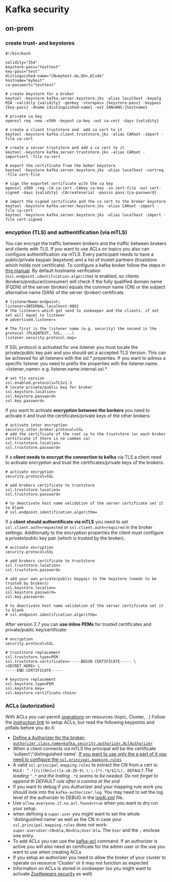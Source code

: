 # Kafka security

## on-prem

### create trust- and keystores

```shell
#!/bin/bash

validity="354"
keystore-pass="testtest"
key-pass="test"
distinguished-name="CN=myhost.de,OU=,DC=de"
hostname="myhost"
ca-passwort="testtest"

# create keystore for a broker
keytool -keystore kafka.server.keystore.jks -alias localhost -keyalg RSA -validity {validity} -genkey -storepass {keystore-pass} -keypass {key-pass} -dname {distinguished-name} -ext SAN=DNS:{hostname}

# private ca key
openssl req -new -x509 -keyout ca-key -out ca-cert -days {validity}

# create a client truststore and  add ca cert to it
keytool -keystore kafka.client.truststore.jks -alias CARoot -import -file ca-cert

# create a server truststore and add a ca cert to it
keytool -keystore kafka.server.truststore.jks -alias CARoot -importcert -file ca-cert

# export the certificate from the boker keystore
keytool -keystore kafka.server.keystore.jks -alias localhost -certreq -file cert-file

# sign the exportet certificate with the ca key
openssl x509 -req -CA ca-cert -CAkey ca-key -in cert-file -out cert-signed -days {validity} -CAcreateserial -passin pass:{ca-password}

# import the signed certificate and the ca cert to the broker keystore
keytool -keystore kafka.server.keystore.jks -alias CARoot -import -file ca-cert
keytool -keystore kafka.server.keystore.jks -alias localhost -import -file cert-signed
```

### encyption (TLS) and authentification (via mTLS)

You can encrypt the traffic between brokers and the traffic between brokers and clients with TLS. If you want to use ACLs on topics you also can configure authentification via mTLS. Every participant needs to have a public/private keypair (keystore) and a list of trustet partners (truststore which holds root certificate). To configure a kafka broker follow the steps in [this manual](https://docs.confluent.io/current/kafka/encryption.html). By default hostname verification (`ssl.endpoint.identification.algorithm`) is enabled, so clients (brokers/producer/consumer) will check if the fully qualified domain name (FQDN) of the server (broker) equals the common name (CN) or the subject alternative name (SAN) of the server (broker) certificate.

```properties
# listenerName:endpoint;
listener=INTERNAL:localhost:9092
# the listeners which get send to zookeeper and the clients. if not set will equal to listener
# advertised.listener=

# The first is the listener name (e.g. security) the second is the protocol (PLAINTEXT, SSL, ...)
listener.security.protocol.map=
```

If SSL protocol is activated for one listener you must locate the private/public key pair and you should set a accepted TLS Version. This can be achieved for all listeners with the ssl.\* properties. If you want to adress a specific listener you need to prefix the properties with the listener.name.<listener_name> e.g. listener.name.internal.ssl.\*.

```properties
# set tls version
ssl.enabled.protocols=TLSv1.3
# locate private/public key for broker
ssl.keystore.location=
ssl.keystore.password=
ssl.key.password=
```

If you want to activate **encryption between the borkers** you need to activate it and trust the certificates/private keys of the other brokers:

```properties
# activate inter encryption
security.inter.broker.protocol=SSL
# add the certificate of the root ca to the truststore (or each broker certificate if there is no common ca) 
ssl.truststore.location=
ssl.truststore.password=

```

If a **client needs to encrypt the connection to kafka** via TLS a client need to activate encryption and trust the certificates/private keys of the brokers:

```properties
# activate encryption
security.protocol=SSL

# add brokers certificate to truststore
ssl.truststore.location=
ssl.truststore.password=

# to deactivate host name validation of the server certificate set it to blank
# ssl.endpoint.identification.algorithm=
```

If a **client should authentificate via mTLS** you need to set `ssl.client.auth=requested` or `ssl.client.auth=required` in the broker settings. Additionally to the encryption properties the client must configure a private/public key pair (which is trusted by the broker).

```properties
# acitvate encryption
security.protocol=SSL

# add brokers certificate to truststore
ssl.truststore.location=
ssl.truststore.password=

# add your own private/public keypair to the keystore (needs to be trusted by brokers)
ssl.keystore.location=
ssl.keystore.password=
ssl.key.password=

# to deactivate host name validation of the server certificate set it to blank
# ssl.endpoint.identification.algorithm=
```

After version 2.7 you can **use inline PEMs** for trusted certificates and private/public key/certificate:

```properties
# encryption
security.protocol=SSL

# truststore replacement
ssl.truststore.type=PEM
ssl.truststore.certificates=-----BEGIN CERTIFICATE----- \
<SECRET_HERE> \
-----END CERTIFICATE-----

# keystore replacement
ssl.keystore.type=PEM
ssl.keystore.key=
ssl.keystore.certificate.chain= 
```

### ACLs (autorization)

With ACLs you can permit [operations](https://docs.confluent.io/current/kafka/authorization.html#operations) on resources (topic, Cluster, ..) Follow the [instruction link](https://docs.confluent.io/current/kafka/authorization.html) to setup ACLs, but read the following keypoints and pitfalls before you do it:

- [Define a Authorizer for the broker: `authorizer.class.name=kafka.security.authorizer.AclAuthorizer`](https://docs.confluent.io/current/kafka/authorization.html#authorizer)
- When a client connects via mTLS the principal will be the certificate 'subject'/'distinguished name'. [If you want to use only the a part of it you need to configure the `ssl.principal.mapping.rules`](https://docs.confluent.io/current/kafka/authorization.html#tls-ssl-principal-user-names)
- A valid `ssl.principal.mapping.rules` to extract the CN from a cert is: `RULE: ^.*[Cc][Nn]=(([a-zA-Z0-9\.\-\-]*).*$/$1/L), DEFAULT`.*The leading `^.*` and the trailing `.*$` seems to be needed. Do not forget to append th DEFAULT rule after a comma at the end*
- If you want to debug if you Authorizer and your mapping rule work you should look into the `kafka-authorizer.log`. You may need to set the log level of the authorizer to DEBUG in the [log4j.xml](./config/log4j.xml) file.
- Use `allow.everyone.if.no.acl.found=true` when you want to dry run your setup.
- when defining a `super.user` you might want to set the whole 'distinguished name' as well as the CN in case your `ssl.principal.mapping.rules` does not work: `super.user=User:CN=bla,OU=bla;User:bla`. The `User` and the `;` enclose one entry.
- To add ACLs you can use the [kafka-acl](https://kafka.apache.org/documentation/#security_authz_cli) command. If an authorizer is active you will also need an certificate for the admin user or the use you want to use when creating ACLs
- If you setup an authorizer you need to allow the broker of your cluster to operate on reosurce 'Cluster' or it may not function as expected
- Information on ACLs is stored in zookeeper (so you might want to activate [ZooKeepers security](https://kafka.apache.org/documentation/#zk_authz) as well)

